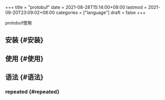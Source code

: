 +++
title = "protobuf"
date = 2021-08-28T15:14:00+08:00
lastmod = 2021-09-20T23:09:02+08:00
categories = ["language"]
draft = false
+++

protobuf使用

<!--more-->


## 安装 {#安装}


## 使用 {#使用}


## 语法 {#语法}


### repeated {#repeated}